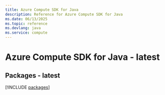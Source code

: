 ```yaml
---
title: Azure Compute SDK for Java
description: Reference for Azure Compute SDK for Java
ms.date: 06/13/2025
ms.topic: reference
ms.devlang: java
ms.service: compute
---
```

# Azure Compute SDK for Java - latest
## Packages - latest
[!INCLUDE [packages](compute-index.md)]